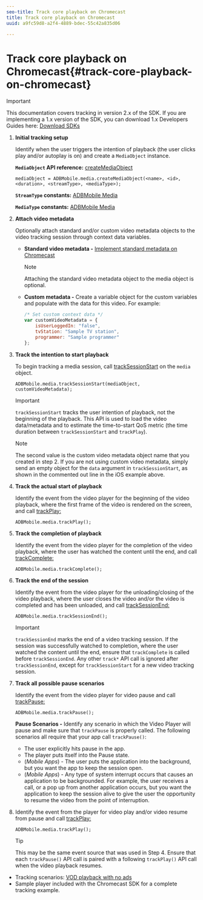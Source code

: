 ```yaml
---
seo-title: Track core playback on Chromecast
title: Track core playback on Chromecast
uuid: a9fc59d8-a2f4-4889-bdec-55c42a835d06

---
```


# Track core playback on Chromecast{#track-core-playback-on-chromecast}

>[!IMPORTANT]
>
>This documentation covers tracking in version 2.x of the SDK. If you are implementing a 1.x version of the SDK, you can download 1.x Developers Guides here: [Download SDKs](../../../sdk-implement/download-sdks.md)

1. **Initial tracking setup** 

    Identify when the user triggers the intention of playback (the user clicks play and/or autoplay is on) and create a `MediaObject` instance.

    **`MediaObject` API reference:** [createMediaObject](https://adobe-marketing-cloud.github.io/media-sdks/reference/chromecast/ADBMobile.media.html#.createMediaObject) 
 
    ```
    mediaObject = ADBMobile.media.createMediaObject(<name>, <id>, <duration>, <streamType>, <mediaType>); 
    ```
 
    **`StreamType` constants:** [ADBMobile Media](https://adobe-marketing-cloud.github.io/media-sdks/reference/chromecast/ADBMobile.media.html#.StreamType)
 
    **`MediaType` constants:** [ADBMobile Media](https://adobe-marketing-cloud.github.io/media-sdks/reference/chromecast/ADBMobile.media.html#.MediaType)

1. **Attach video metadata** 

    Optionally attach standard and/or custom video metadata objects to the video tracking session through context data variables.

    * **Standard video metadata -** [Implement standard metadata on Chromecast](../../../sdk-implement/track-av-playback/impl-std-metadata/impl-std-metadata-chromecast.md)     
    
       >[!NOTE]
       >
       >Attaching the standard video metadata object to the media object is optional.

    * **Custom metadata -** Create a variable object for the custom variables and populate with the data for this video. For example:

       ```js    
       /* Set custom context data */ 
       var customVideoMetadata = { 
           isUserLoggedIn: "false", 
           tvStation: "Sample TV station", 
           programmer: "Sample programmer" 
       };
       ```

1. **Track the intention to start playback** 

    To begin tracking a media session, call [trackSessionStart](https://adobe-marketing-cloud.github.io/media-sdks/reference/chromecast/ADBMobile.media.html#.trackSessionStart) on the `media` object. 

    ```
    ADBMobile.media.trackSessionStart(mediaObject, customVideoMetadata);
    ```

    >[!IMPORTANT]
    >
    >`trackSessionStart` tracks the user intention of playback, not the beginning of the playback. This API is used to load the video data/metadata and to estimate the time-to-start QoS metric (the time duration between `trackSessionStart` and `trackPlay`).

    >[!NOTE]
    >
    >The second value is the custom video metadata object name that you created in step 2. If you are not using custom video metadata, simply send an empty object for the `data` argument in `trackSessionStart`, as shown in the commented out line in the iOS example above.

1. **Track the actual start of playback** 

    Identify the event from the video player for the beginning of the video playback, where the first frame of the video is rendered on the screen, and call [trackPlay:](https://adobe-marketing-cloud.github.io/media-sdks/reference/chromecast/ADBMobile.media.html#.trackPlay)

    ```
    ADBMobile.media.trackPlay();
    ```

1. **Track the completion of playback** 

    Identify the event from the video player for the completion of the video playback, where the user has watched the content until the end, and call [trackComplete:](https://adobe-marketing-cloud.github.io/media-sdks/reference/chromecast/ADBMobile.media.html#.trackComplete) 

    ```
    ADBMobile.media.trackComplete();
    ```

1. **Track the end of the session** 

    Identify the event from the video player for the unloading/closing of the video playback, where the user closes the video and/or the video is completed and has been unloaded, and call [trackSessionEnd:](https://adobe-marketing-cloud.github.io/media-sdks/reference/chromecast/ADBMobile.media.html#.trackSessionEnd) 

    ```
    ADBMobile.media.trackSessionEnd();
    ```

    >[!IMPORTANT]
    >
    >`trackSessionEnd` marks the end of a video tracking session. If the session was successfully watched to completion, where the user watched the content until the end, ensure that `trackComplete` is called before `trackSessionEnd`. Any other `track*` API call is ignored after `trackSessionEnd`, except for `trackSessionStart` for a new video tracking session.

1. **Track all possible pause scenarios** 

    Identify the event from the video player for video pause and call [trackPause:](https://adobe-marketing-cloud.github.io/media-sdks/reference/chromecast/ADBMobile.media.html#.trackPause) 

    ```
    ADBMobile.media.trackPause();
    ```

    **Pause Scenarios -** Identify any scenario in which the Video Player will pause and make sure that `trackPause` is properly called. The following scenarios all require that your app call `trackPause()`:

    * The user explicitly hits pause in the app.
    * The player puts itself into the Pause state.
    * (*Mobile Apps*) - The user puts the application into the background, but you want the app to keep the session open.
    * (*Mobile Apps*) - Any type of system interrupt occurs that causes an application to be backgrounded. For example, the user receives a call, or a pop up from another application occurs, but you want the application to keep the session alive to give the user the opportunity to resume the video from the point of interruption.

1. Identify the event from the player for video play and/or video resume from pause and call [trackPlay:](https://adobe-marketing-cloud.github.io/media-sdks/reference/chromecast/ADBMobile.media.html#.trackComplete) 

    ```
    ADBMobile.media.trackPlay();
    ```

    >[!TIP]
    >
    >This may be the same event source that was used in Step 4. Ensure that each `trackPause()` API call is paired with a following `trackPlay()` API call when the video playback resumes.

* Tracking scenarios: [VOD playback with no ads](../../../sdk-implement/tracking-scenarios/vod-no-intrs-details.md)
* Sample player included with the Chromecast SDK for a complete tracking example.

